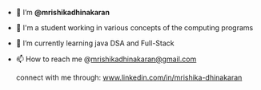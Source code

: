 - 👋  I’m **@mrishikadhinakaran**
- 👀 I'm a student working in various concepts of the computing programs
- 🌱 I’m currently learning java DSA and Full-Stack
- 📫 How to reach me @mrishikadhinakaran@gmail.com

   connect with me through: www.linkedin.com/in/mrishika-dhinakaran



<!---
mrishikadhinakaran/mrishikadhinakaran is a ✨ special ✨ repository because its `README.md` (this file) appears on your GitHub profile.
You can click the Preview link to take a look at your changes.
--->
